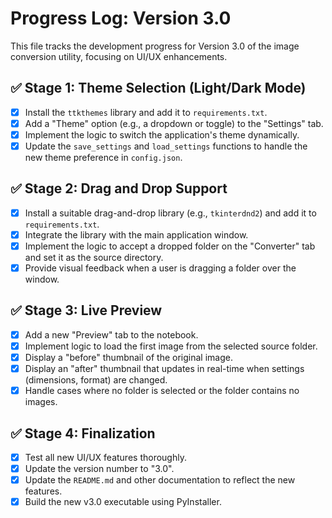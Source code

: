 # Progress Log: Version 3.0

This file tracks the development progress for Version 3.0 of the image conversion utility, focusing on UI/UX enhancements.

## ✅ Stage 1: Theme Selection (Light/Dark Mode)

- [x] Install the `ttkthemes` library and add it to `requirements.txt`.
- [x] Add a "Theme" option (e.g., a dropdown or toggle) to the "Settings" tab.
- [x] Implement the logic to switch the application's theme dynamically.
- [x] Update the `save_settings` and `load_settings` functions to handle the new theme preference in `config.json`.

## ✅ Stage 2: Drag and Drop Support

- [x] Install a suitable drag-and-drop library (e.g., `tkinterdnd2`) and add it to `requirements.txt`.
- [x] Integrate the library with the main application window.
- [x] Implement the logic to accept a dropped folder on the "Converter" tab and set it as the source directory.
- [x] Provide visual feedback when a user is dragging a folder over the window.

## ✅ Stage 3: Live Preview

- [x] Add a new "Preview" tab to the notebook.
- [x] Implement logic to load the first image from the selected source folder.
- [x] Display a "before" thumbnail of the original image.
- [x] Display an "after" thumbnail that updates in real-time when settings (dimensions, format) are changed.
- [x] Handle cases where no folder is selected or the folder contains no images.

## ✅ Stage 4: Finalization

- [x] Test all new UI/UX features thoroughly.
- [x] Update the version number to "3.0".
- [x] Update the `README.md` and other documentation to reflect the new features.
- [x] Build the new v3.0 executable using PyInstaller.
